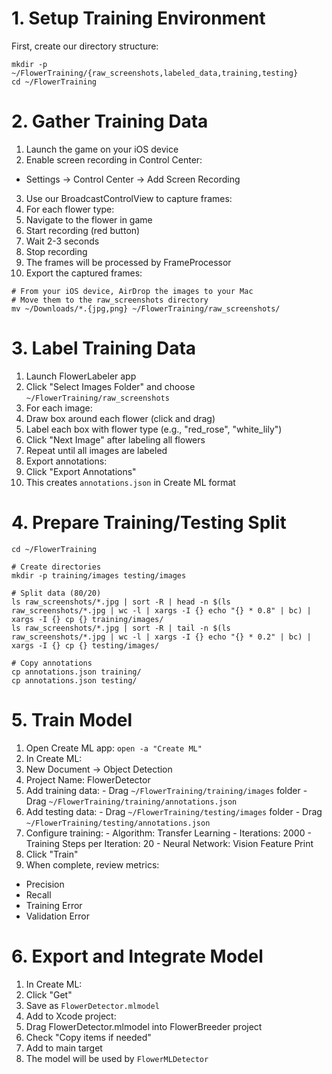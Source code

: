# 1. Setup Training Environment
First, create our directory structure:
```
mkdir -p ~/FlowerTraining/{raw_screenshots,labeled_data,training,testing}
cd ~/FlowerTraining
```

# 2. Gather Training Data
1. Launch the game on your iOS device
2. Enable screen recording in Control Center:
  - Settings → Control Center → Add Screen Recording
3. Use our BroadcastControlView to capture frames:
4. For each flower type:
  1. Navigate to the flower in game
  2. Start recording (red button)
  3. Wait 2-3 seconds
  4. Stop recording
  5. The frames will be processed by FrameProcessor
5. Export the captured frames:
```
# From your iOS device, AirDrop the images to your Mac
# Move them to the raw_screenshots directory
mv ~/Downloads/*.{jpg,png} ~/FlowerTraining/raw_screenshots/
```

# 3. Label Training Data
1. Launch FlowerLabeler app
2. Click "Select Images Folder" and choose `~/FlowerTraining/raw_screenshots`
3. For each image:
  1. Draw box around each flower (click and drag)
  2. Label each box with flower type (e.g., "red_rose", "white_lily")
  3. Click "Next Image" after labeling all flowers
  4. Repeat until all images are labeled
4. Export annotations:
  1. Click "Export Annotations"
  2. This creates `annotations.json` in Create ML format

# 4. Prepare Training/Testing Split
```
cd ~/FlowerTraining

# Create directories
mkdir -p training/images testing/images

# Split data (80/20)
ls raw_screenshots/*.jpg | sort -R | head -n $(ls raw_screenshots/*.jpg | wc -l | xargs -I {} echo "{} * 0.8" | bc) | xargs -I {} cp {} training/images/
ls raw_screenshots/*.jpg | sort -R | tail -n $(ls raw_screenshots/*.jpg | wc -l | xargs -I {} echo "{} * 0.2" | bc) | xargs -I {} cp {} testing/images/

# Copy annotations
cp annotations.json training/
cp annotations.json testing/
```

# 5. Train Model
1. Open Create ML app: `open -a "Create ML"`
2. In Create ML:
  1. New Document → Object Detection
  2. Project Name: FlowerDetector
  3. Add training data:
    - Drag `~/FlowerTraining/training/images` folder
    - Drag `~/FlowerTraining/training/annotations.json`
  4. Add testing data:
    - Drag `~/FlowerTraining/testing/images` folder
    - Drag `~/FlowerTraining/testing/annotations.json`
  5. Configure training:
    - Algorithm: Transfer Learning
    - Iterations: 2000
    - Training Steps per Iteration: 20
    - Neural Network: Vision Feature Print
3. Click "Train"
4. When complete, review metrics:
  - Precision
  - Recall
  - Training Error
  - Validation Error

# 6. Export and Integrate Model
1. In Create ML:
  1. Click "Get"
  2. Save as `FlowerDetector.mlmodel`
2. Add to Xcode project:
  1. Drag FlowerDetector.mlmodel into FlowerBreeder project
  2. Check "Copy items if needed"
  3. Add to main target
  4. The model will be used by `FlowerMLDetector`
